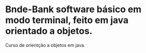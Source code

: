 # Bnde-Bank software básico em modo terminal, feito em java orientado a objetos.
Curso de orientção a objetos em java.




